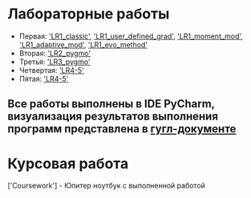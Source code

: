 # Лабораторные работы
* Первая: ['LR1_classic'](#), ['LR1_user_defined_grad'](#), ['LR1_moment_mod'](#), ['LR1_adaptive_mod'](#), ['LR1_evo_method'](#)
* Вторая: ['LR2_pygmo'](#)
* Третья: ['LR3_pygmo'](#)
* Четвертая: ['LR4-5'](#)
* Пятая: ['LR4-5'](#)
## Все работы выполнены в IDE PyCharm, визуализация результатов выполнения программ представлена в [гугл-документе](https://docs.google.com/document/d/1MyBdeIIEsEQqz76srq28XqHZQBBmw4iRxsKZSYInv5M/edit?usp=sharing)
# Курсовая работа
['Coursework'] - Юпитер ноутбук с выполненной работой

